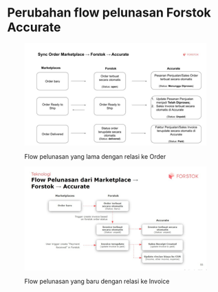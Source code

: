 # Perubahan flow pelunasan Forstok Accurate



<figure><img src="../../../.gitbook/assets/Sync Order mp - forstok - accurate (1).jpg" alt=""><figcaption><p>Flow pelunasan yang lama dengan relasi ke Order</p></figcaption></figure>

<figure><img src="../../../.gitbook/assets/image (2) (1).png" alt=""><figcaption><p>Flow pelunasan yang baru dengan relasi ke Invoice</p></figcaption></figure>
